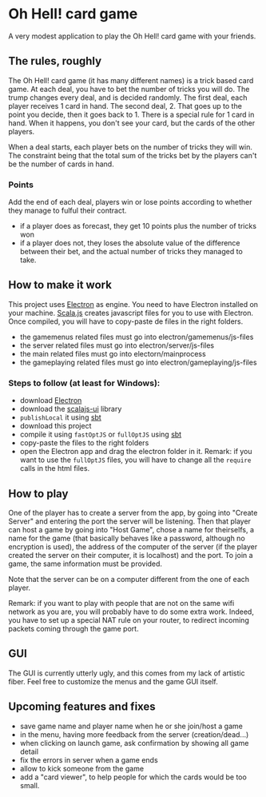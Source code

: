 # Oh Hell! card game
A very modest application to play the Oh Hell! card game with your friends.

## The rules, roughly

The Oh Hell! card game (it has many different names) is a trick based card game. At each deal, you have to bet the number of tricks you will do.
The trump changes every deal, and is decided randomly.
The first deal, each player receives 1 card in hand. The second deal, 2. That goes up to the point you decide, then it goes back to 1.
There is a special rule for 1 card in hand. When it happens, you don't see your card, but the cards of the other players.

When a deal starts, each player bets on the number of tricks they will win. The constraint being that the total sum of the tricks bet by the players can't be the number of cards in hand.

### Points

Add the end of each deal, players win or lose points according to whether they manage to fulful their contract.
- if a player does as forecast, they get 10 points plus the number of tricks won
- if a player does not, they loses the absolute value of the difference between their bet, and the actual number of tricks they managed to take.


## How to make it work

This project uses [Electron](http://electron.atom.io/) as engine. You need to have Electron installed on your machine.
[Scala.js](https://www.scala-js.org/) creates javascript files for you to use with Electron.
Once compiled, you will have to copy-paste de files in the right folders.
- the gamemenus related files must go into electron/gamemenus/js-files
- the server related files must go into electron/server/js-files
- the main related files must go into electorn/mainprocess
- the gameplaying related files must go into electron/gameplaying/js-files

### Steps to follow (at least for Windows):
- download [Electron](http://electron.atom.io/)
- download the [scalajs-ui](https://github.com/sherpal/scalajs-ui) library
- `publishLocal` it using [sbt](http://www.scala-sbt.org/)
- download this project
- compile it using `fastOptJS` or `fullOptJS` using [sbt](http://www.scala-sbt.org/)
- copy-paste the files to the right folders
- open the Electron app and drag the electron folder in it.
Remark: if you want to use the `fullOptJS` files, you will have to change all the `require` calls in the html files.

## How to play

One of the player has to create a server from the app, by going into "Create Server" and entering the port the server will be listening. Then that player can host a game by going into "Host Game", chose a name for theirselfs, a name for the game (that basically behaves like a password, although no encryption is used), the address of the computer of the server (if the player created the server on their computer, it is localhost) and the port.
To join a game, the same information must be provided.

Note that the server can be on a computer different from the one of each player.

Remark: if you want to play with people that are not on the same wifi network as you are, you will probably have to do some extra work. Indeed, you have to set up a special NAT rule on your router, to redirect incoming packets coming through the game port.

## GUI

The GUI is currently utterly ugly, and this comes from my lack of artistic fiber. Feel free to customize the menus and the game GUI itself.

## Upcoming features and fixes
- save game name and player name when he or she join/host a game
- in the menu, having more feedback from the server (creation/dead...)
- when clicking on launch game, ask confirmation by showing all game detail
- fix the errors in server when a game ends
- allow to kick someone from the game
- add a "card viewer", to help people for which the cards would be too small.


